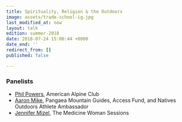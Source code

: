 ```yaml
---
title: Spirituality, Religion & the Outdoors
image: assets/trade-school-ig.jpg
last_modified_at: now
layout: talk
edition: summer-2018
date: 2018-07-24 15:00:44 +0000
date_end: ''
redirect_from: []
published: false

---
```

### Panelists

* [Phil Powers](https://americanalpineclub.org/staff/), American Alpine Club
* [Aaron Mike](http://pangaeamountainguides.com/guides.html), Pangaea Mountain Guides, Access Fund, and Natives Outdoors Athlete Ambassador
* [Jennifer Mizel](http://www.jennifermizel.com/now/), The Medicine Woman Sessions